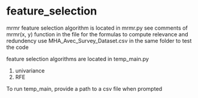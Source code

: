 # feature_selection
mrmr feature selection algorithm is located in mrmr.py
see comments of mrmr(x, y) function in the file for the formulas to compute relevance and redundency
use MHA_Avec_Survey_Dataset.csv in the same folder to test the code

feature selection algorithms are located in temp_main.py
1. univariance
2. RFE

To run temp_main, provide a path to a csv file when prompted
